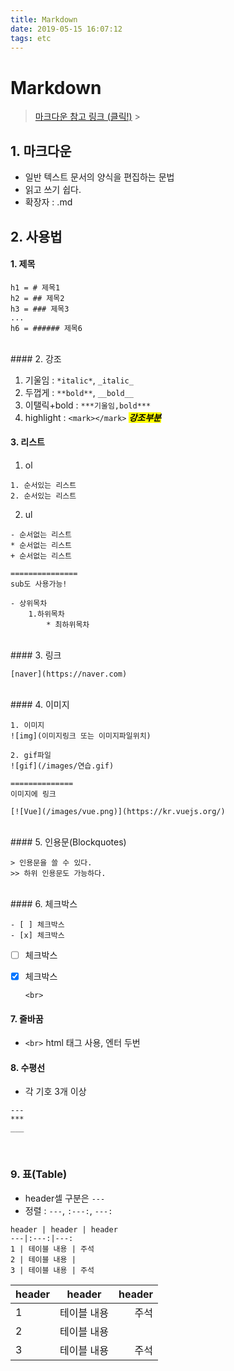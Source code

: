 ```yaml
---
title: Markdown
date: 2019-05-15 16:07:12
tags: etc
---
```


# Markdown

> [마크다운 참고 링크 (클릭!)](https://support.squarespace.com/hc/en-us/articles/206543587-Markdown-cheat-sheet) > <br>

## 1. 마크다운

- 일반 텍스트 문서의 양식을 편집하는 문법
- 읽고 쓰기 쉽다.
- 확장자 : .md
  <br>

## 2. 사용법

#### 1. 제목

```text
h1 = # 제목1
h2 = ## 제목2
h3 = ### 제목3
...
h6 = ###### 제목6
```

<br>
#### 2. 강조

1. 기울임 : `*italic*`, `_italic_`
2. 두껍게 : `**bold**`, `__bold__`
3. 이탤릭+bold : `***기울임,bold***`
4. highlight : `<mark></mark>`
   <mark>**_강조부분_**</mark>
   <br>

#### 3. 리스트

1. ol

```text
1. 순서있는 리스트
2. 순서있는 리스트
```

2. ul

```text
- 순서없는 리스트
* 순서없는 리스트
+ 순서없는 리스트

===============
sub도 사용가능!

- 상위목차
    1.하위목차
        * 최하위목차
```

<br>
#### 3. 링크

```text
[naver](https://naver.com)
```

<br>
#### 4. 이미지

```text
1. 이미지
![img](이미지링크 또는 이미지파일위치)

2. gif파일
![gif](/images/연습.gif)

==============
이미지에 링크

[![Vue](/images/vue.png)](https://kr.vuejs.org/)
```

<br>
#### 5. 인용문(Blockquotes)

```text
> 인용문을 쓸 수 있다.
>> 하위 인용문도 가능하다.
```

<br>
#### 6. 체크박스

```
- [ ] 체크박스
- [x] 체크박스
```

- [ ] 체크박스
- [x] 체크박스

      <br>

#### 7. 줄바꿈

- `<br>` html 태그 사용, 엔터 두번
  <br>

#### 8. 수평선

- 각 기호 3개 이상

```
---
***
___
```

<br>

### 9. 표(Table)

- header셀 구분은 `---`
- 정렬 : `---`, `:---:`, `---:`

```
header | header | header
---|:---:|---:
1 | 테이블 내용 | 주석
2 | 테이블 내용 |
3 | 테이블 내용 | 주석

```

| header |   header    | header |
| ------ | :---------: | -----: |
| 1      | 테이블 내용 |   주석 |
| 2      | 테이블 내용 |
| 3      | 테이블 내용 |   주석 |
